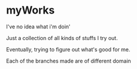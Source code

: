 # myWorks
I've no idea what i'm doin'

Just a collection of all kinds of stuffs I try out.

Eventually, trying to figure out what's good for me.

Each of the branches made are of different domain
